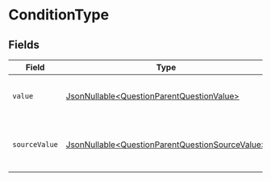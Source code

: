 # ConditionType


## Fields

| Field                                                                                                            | Type                                                                                                             | Required                                                                                                         | Description                                                                                                      | Example                                                                                                          |
| ---------------------------------------------------------------------------------------------------------------- | ---------------------------------------------------------------------------------------------------------------- | ---------------------------------------------------------------------------------------------------------------- | ---------------------------------------------------------------------------------------------------------------- | ---------------------------------------------------------------------------------------------------------------- |
| `value`                                                                                                          | [JsonNullable\<QuestionParentQuestionValue>](../../models/components/QuestionParentQuestionValue.md)             | :heavy_minus_sign:                                                                                               | The type of the question's condition                                                                             | equals_to                                                                                                        |
| `sourceValue`                                                                                                    | [JsonNullable\<QuestionParentQuestionSourceValue>](../../models/components/QuestionParentQuestionSourceValue.md) | :heavy_minus_sign:                                                                                               | The source value of the question's condition type                                                                | EqualsTo                                                                                                         |